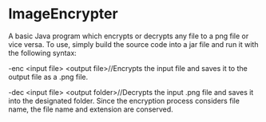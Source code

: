 # ImageEncrypter
A basic Java program which encrypts or decrypts any file to a png file or vice versa.
To use, simply build the source code into a jar file and run it with the following syntax:

-enc \<input file\> \<output file\>//Encrypts the input file and saves it to the output file as a .png file.

-dec \<input file\> \<output folder\>//Decrypts the input .png file and saves it into the designated folder. Since the encryption process considers file name, the file name and extension are conserved.
